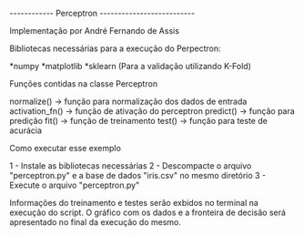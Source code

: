 ------------ Perceptron --------------------------

Implementação por André Fernando de Assis

Bibliotecas necessárias para a execução do Perpectron:

*numpy
*matplotlib
*sklearn (Para a validação utilizando K-Fold)

Funções contidas na classe Perceptron

normalize() -> função para normalização dos dados de entrada
activation_fn() -> função de ativação do perceptron
predict() -> função para predição 
fit() -> função de treinamento
test() -> função para teste de acurácia

Como executar esse exemplo

1 - Instale as bibliotecas necessárias 
2 - Descompacte o arquivo "perceptron.py" e a base de dados "iris.csv" no mesmo diretório
3 - Execute o arquivo "perceptron.py"

Informações do treinamento e testes serão exbidos no terminal na execução do script. O gráfico com os dados
e a fronteira de decisão será apresentado no final da execução do mesmo. 

